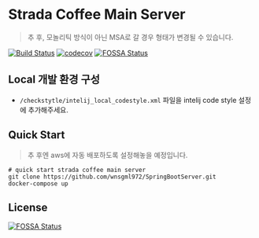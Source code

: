 # Strada Coffee Main Server

> 추 후, 모놀리틱 방식이 아닌 MSA로 갈 경우 형태가 변경될 수 있습니다.

[![Build Status](https://travis-ci.org/wnsgml972/strada.svg?branch=master)](https://travis-ci.org/wnsgml972/strada)
[![codecov](https://codecov.io/gh/wnsgml972/SpringBootServer/branch/master/graph/badge.svg)](https://codecov.io/gh/wnsgml972/SpringBootServer)
[![FOSSA Status](https://app.fossa.com/api/projects/git%2Bgithub.com%2Fwnsgml972%2FSpringBootServer.svg?type=shield)](https://app.fossa.com/projects/git%2Bgithub.com%2Fwnsgml972%2FSpringBootServer?ref=badge_shield)

## Local 개발 환경 구성

- `/checkstytle/intelij_local_codestyle.xml` 파일을 intelij code style 설정에 추가해주세요.

## Quick Start

> 추 후엔 aws에 자동 배포하도록 설정해놓을 예정입니다.

```shell script
# quick start strada coffee main server
git clone https://github.com/wnsgml972/SpringBootServer.git
docker-compose up
```


## License
[![FOSSA Status](https://app.fossa.com/api/projects/git%2Bgithub.com%2Fwnsgml972%2FSpringBootServer.svg?type=large)](https://app.fossa.com/projects/git%2Bgithub.com%2Fwnsgml972%2FSpringBootServer?ref=badge_large)